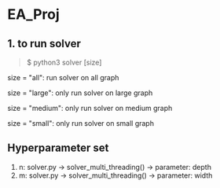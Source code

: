 # EA_Proj


## 1. to run solver
> $ python3 solver [size]

size = "all": run solver on all graph

size = "large": only run solver on large graph

size = "medium": only run solver on medium graph

size = "small": only run solver on small graph

## Hyperparameter set

1. n: solver.py -> solver_multi_threading() -> parameter: depth
2. m: solver.py -> solver_multi_threading() -> parameter: width

